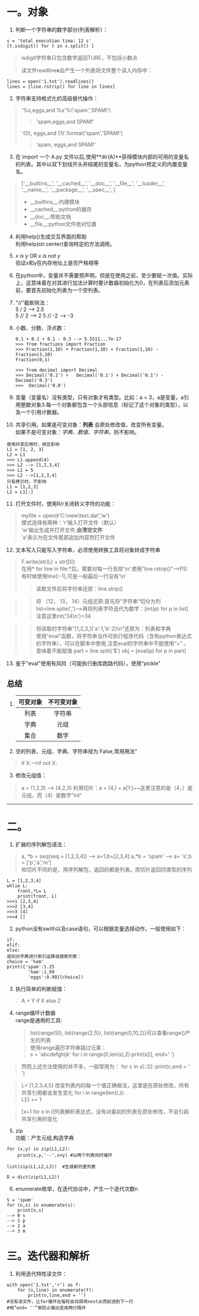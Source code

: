# 一。对象
1. 判断一个字符串的数字部分(列表解析）：  
```
s = 'total executian tima: 12 s'  
[t.isdigit() for t in s.split() ]  
```
>  isdigit字符串只包含数字返回TURE，不包括小数点  

>读文件readline**s**会产生一个列表将文件整个读入内存中：
```  
lines = open('1.txt').readlines()
lines = [line.rstrip() for line in lines]
```
2. 字符串支持格式化的高级替代操作：
> '%s,eggs,and %s'%('spam','SPAM!')
> >'spam,eggs,and SPAM!'  
> 
> '{0}, eggs,and {1}'.format('spam','SPAM!')
> >'spam, eggs,and SPAM!'

3. 在 import 一个 A.py 文件以后,使用**dir(A)**获得模块内部的可用的变量名的列表。其中以双下划线开头并结尾的变量名，为python预定义的内置变量名。
>['\_\_builtins__',
 '\_\_cached__',
 '\_\_doc__',
 '\_\_file__',
 '\_\_loader__',
 '\_\_name__',
 '\_\_package__',
 '\_\_spec__',
 ]
> * \_\_builtins__:内建模块
> * \_\_cached__:python的缓存
> * \_\_doc__:帮助文档
> * \_\_file__:python文件绝对位置

4. 利用help()生成交互界面的帮助  
   利用help(str.center)查询特定的方法调用。

5. *x is y* OR *x is not y*  
   验证x和y在内存地址上是否严格相等 

6. 在python中，变量并不需要预声明，但是在使用之前，至少要赋一次值。实际上，这意味着在对其进行加法计算时要计数器初始化为0，在列表后添加元素前，要首先初始化列表为一个空列表。
   
7. "//"截断除法：  
   5 / 2 --> 2.5  
   5 // 2 --> 2
   5 // -2 --> -3

8. 小数、分数、浮点数：  
   ```
   0.1 + 0.1 + 0.1 - 0.3 --> 5.5511...7e-17
   >>> from fractions import Fraction
   >>> Fraction(1,10) + Fraction(1,10) + Fraction(1,10) - Fraction(3,10)
   Fraction(0,1)  

   >>> from decimal import Decimal
   >>> Decimal('0.1') +   Decimal('0.1') + Decimal('0.1') -  Decimal('0.3')
   >>>  Decimal('0.0')
   ```

9. 变量（变量名）没有类型，只有对象才有类型。比如：a = 3，a是变量，a引用整数对象3.每一个对象都包含一个头部信息（标记了这个对象的类型），以及一个引用计数器。

10. 共享引用。如果是可变对象：**列表** 会原处修改值，改变所有变量。  
    如果不是可变对象：*字典、数值、字符串*，则不影响。
```
使用共享应用时，相互影响
L1 = [1, 2, 3]
L2 = L1
>>> L1.append(4)
>>> L2 --> [1,2,3,4]
>>> L1 = 5
>>> L2 -->[1,2,3,4]
只有拷贝时，不影响
L1 = [1,2,3]
L2 = L1[:]
```
11. 打开文件时，使用R/r关闭转义字符的功能：
>    myfile = open(**r**'C:\new\text.dat','w')  
> 模式选择有两种：‘r’输入打开文件（默认）   
> ‘w'输出生成并打开文件,**会清空文件**   
> ’a'表示为在文件尾部追加内容而打开文件

12. 文本写入只能写入字符串，必须使用转换工具将对象转成字符串
> F.write(str(L) + str(D))  
在用* for line in file:*后。需要对每一行去除‘\n’.使用”line.rstrip()“-->PS:有时候使用line[:-1],可是一般最后一行没有‘\n’  
>>读取文件后将字符串还原：line.strip()  

>>将 （12， 13， 14）元组还原:首先将”字符串“切分为列  
>>list=line.splie(',')-->再将列表字符迭代为数字：[int(p) for p in list]注意这里int(‘34\n')=34  

>> 将读取的字符串"\[1,2,3,\]{'a':1,'b':2}\n"还原为：列表和字典  
>> 使用”eval"函数，将字符串当作可执行程序代码（含有python表达式的字符串），可以在脚本中使用,注意eval的字符串中不能使用“=” 。意味着不能赋值 
>>part = line.split('$')
>>obj = [eval(p) for p in part]  

13. 鉴于"eval"使用有风险（可能执行删库跑路代码），使用“pickle” 

## 总结    
1. 可变对象|不可变对象  
    :---:  |:---:  
      列表 | 字符串
      字典 | 元组  
      集合 | 数字 

2. 空的列表、元组、字典、字符串视为 False,常用用法“
> if X:-->if not X:  

3. 修改元组值：
> a = (1,2,3) --> (4,2,3)
> 利用切片：a = (4,) + a[1:]~~这里注意的是（4，）是元组，而（4）是数字”int“  




---
# 二。
1. 扩展的序列解包语法：
>a, *b = seq(seq = [1,2,3,4]) --> a=1,b=[2,3,4]
>a,*b = 'spam' --> a= 's',b = ['p','a','m']  
>和切片不同的是，用序列解包，返回的都是列表。而切片返回同类型的序列
```
L = [1,2,3,4]
whlie L:
    front,*L= L
    print(front, L)
>>>1 [2,3,4]
>>>2 [3,4]
>>>3 [4]
>>>4 []
```
2. python没有swith以及case语句，可以根据变量选择动作，一般使用如下：  
```
if:
elif:
else:
或则对字典进行索引运算或搜索列表：
choice = 'ham'
print({'spam':1.25
        'ham':1.99
        'eggs':0.99}[choice])

```
3. 执行简单的判断赋值：
> A = Y if X else Z

4. range循环计数器  
   range是通用的工具:
   >list(range(5)), list(range(2,5)), list(range(0,10,2))可以查看range()产生的列表  
   >使用range遍历字符串跳过元素：  
   >s = 'abcdefghijk'
   >for i in range(0,len(s),2):print(s[i], end=' ')

>然而上述方法使用的并不多，一般常用为：
>for c in s[::2]: print(c,end = ' ')

>L= [1,2,3,4,5]  改变列表内的每一个值正确做法，这里是在原处修改，所有共享引用都会发生变化
>for i in range(len(L)):  
>   L[i] += 1

>[x+1 for x in l]列表解析表达式，没有对最初的列表在原处修改，不会引起共享引用的变化

5. zip  
功能：产生元组,构造字典
```
for (x,y) in zip(L1,L2):
    print(x,y,'--',x+y) #以两个列表同时循环

list(zip(L1,L2,L3))  #生成新的里列表

D = dict(zip(L1,L2))
```

6. enumerate枚举，在迭代协议中，产生一个迭代次数n  
```
S = 'spam'
for (n,s) in enumerate(s):
    print(n,s)
--> 0 s
--> 1 p
--> 2 a 
--> 3 m
```

# 三。迭代器和解析
1. 利用迭代特性读文件：
```
with open('1.txt','r') as f:
    for (n,line) in enumerate(f):
        print(n,line,end = '')
#没有读文件，让for循环在每轮自动调用next从而前进到下一行
#用“end= ''”来防止输出变成两行隔开
```